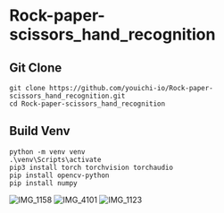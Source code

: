 # Rock-paper-scissors_hand_recognition


## Git Clone
```
git clone https://github.com/youichi-io/Rock-paper-scissors_hand_recognition.git
cd Rock-paper-scissors_hand_recognition
```

## Build Venv
```
python -m venv venv
.\venv\Scripts\activate
pip3 install torch torchvision torchaudio
pip install opencv-python
pip install numpy
```
![IMG_1158](https://user-images.githubusercontent.com/60864155/214813498-02427807-5941-4650-8d69-b009ff7f265d.JPG)
![IMG_4101](https://user-images.githubusercontent.com/60864155/214813294-fa9b3fc7-7b7a-494c-ad00-5246d9ce840f.JPG)
![IMG_1123](https://user-images.githubusercontent.com/60864155/214813355-87bc1898-e6cc-44d1-8860-61046a65bde9.JPG)
